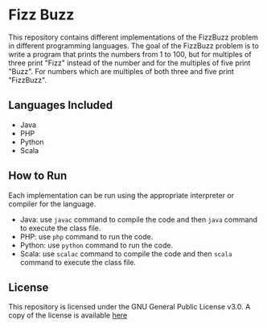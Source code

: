 # Fizz Buzz

This repository contains different implementations of the FizzBuzz problem in different programming languages. The goal of the FizzBuzz problem is to write a program that prints the numbers from 1 to 100, but for multiples of three print "Fizz" instead of the number and for the multiples of five print "Buzz". For numbers which are multiples of both three and five print "FizzBuzz".


## Languages Included

- Java
- PHP
- Python
- Scala


## How to Run

Each implementation can be run using the appropriate interpreter or compiler for the language.

- Java: use `javac` command to compile the code and then `java` command to execute the class file.
- PHP: use `php` command to run the code.
- Python: use `python` command to run the code.
- Scala: use `scalac` command to compile the code and then `scala` command to execute the class file.


## License

This repository is licensed under the GNU General Public License v3.0. A copy of the license is available [here](https://github.com/EdwardsWK/algorithms-practice/blob/main/LICENSE)
